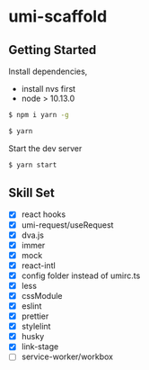 # umi-scaffold

## Getting Started

Install dependencies,

- install nvs first
- node > 10.13.0

```bash
$ npm i yarn -g
```

```bash
$ yarn
```

Start the dev server

```bash
$ yarn start
```

## Skill Set

- [x] react hooks
- [x] umi-request/useRequest
- [x] dva.js
- [x] immer
- [x] mock
- [x] react-intl
- [x] config folder instead of umirc.ts
- [x] less
- [x] cssModule
- [x] eslint
- [x] prettier
- [x] stylelint
- [x] husky
- [x] link-stage
- [ ] service-worker/workbox
